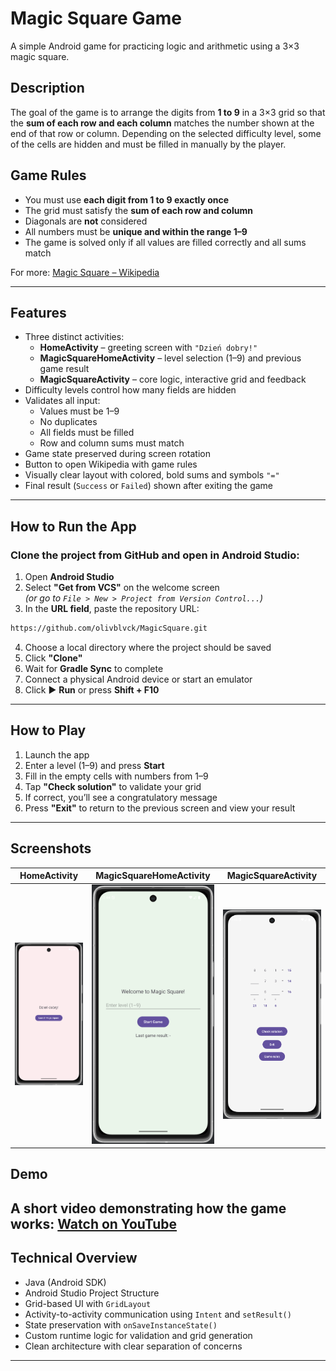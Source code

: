 # Magic Square Game

A simple Android game for practicing logic and arithmetic using a 3×3 magic square.

## Description

The goal of the game is to arrange the digits from **1 to 9** in a 3×3 grid so that the **sum of each row and each column** matches the number shown at the end of that row or column. Depending on the selected difficulty level, some of the cells are hidden and must be filled in manually by the player.

## Game Rules

- You must use **each digit from 1 to 9 exactly once**
- The grid must satisfy the **sum of each row and column**
- Diagonals are **not** considered
- All numbers must be **unique and within the range 1–9**
- The game is solved only if all values are filled correctly and all sums match

For more: [Magic Square – Wikipedia](https://en.wikipedia.org/wiki/Magic_square)

---

##  Features

- Three distinct activities:
  - **HomeActivity** – greeting screen with `"Dzień dobry!"`
  - **MagicSquareHomeActivity** – level selection (1–9) and previous game result
  - **MagicSquareActivity** – core logic, interactive grid and feedback
- Difficulty levels control how many fields are hidden
- Validates all input:
  - Values must be 1–9
  - No duplicates
  - All fields must be filled
  - Row and column sums must match
- Game state preserved during screen rotation
- Button to open Wikipedia with game rules
- Visually clear layout with colored, bold sums and symbols `"="`
- Final result (`Success` or `Failed`) shown after exiting the game

---
## How to Run the App

### Clone the project from GitHub and open in Android Studio:

1. Open **Android Studio**
2. Select **"Get from VCS"** on the welcome screen  
   *(or go to `File > New > Project from Version Control...`)*
3. In the **URL field**, paste the repository URL:

```bash
https://github.com/olivblvck/MagicSquare.git
```
4. Choose a local directory where the project should be saved
5. Click **"Clone"**
6. Wait for **Gradle Sync** to complete
7. Connect a physical Android device or start an emulator
8. Click ▶ **Run** or press **Shift + F10**
 
---

## How to Play

1. Launch the app
2. Enter a level (1–9) and press **Start**
3. Fill in the empty cells with numbers from 1–9
4. Tap **"Check solution"** to validate your grid
5. If correct, you’ll see a congratulatory message
6. Press **"Exit"** to return to the previous screen and view your result

---

## Screenshots

| HomeActivity | MagicSquareHomeActivity | MagicSquareActivity |
|--------------|--------------------------|----------------------|
| ![home](screenshots/home.png) | ![level](screenshots/level.png) | ![game](screenshots/game.png) |

## Demo

A short video demonstrating how the game works: [Watch on YouTube](https://youtu.be/tfWMnx5UiTo)
---

## Technical Overview

- Java (Android SDK)
- Android Studio Project Structure
- Grid-based UI with `GridLayout`
- Activity-to-activity communication using `Intent` and `setResult()`
- State preservation with `onSaveInstanceState()`
- Custom runtime logic for validation and grid generation
- Clean architecture with clear separation of concerns

---
